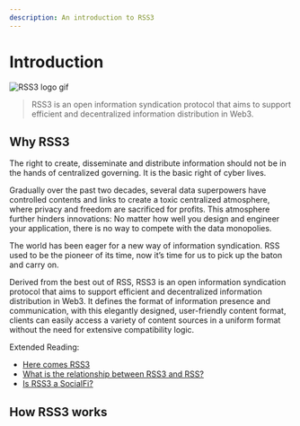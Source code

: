 ```yaml
---
description: An introduction to RSS3
---
```


# Introduction

![RSS3 logo gif](/img/logo.gif)

> RSS3 is an open information syndication protocol that aims to support efficient and decentralized information distribution in Web3.

## Why RSS3

The right to create, disseminate and distribute information should not be in the hands of centralized governing. It is the basic right of cyber lives.

Gradually over the past two decades, several data superpowers have controlled contents and links to create a toxic centralized atmosphere, where privacy and freedom are sacrificed for profits. This atmosphere further hinders innovations: No matter how well you design and engineer your application, there is no way to compete with the data monopolies.

The world has been eager for a new way of information syndication. RSS used to be the pioneer of its time, now it’s time for us to pick up the baton and carry on.

Derived from the best out of RSS, RSS3 is an open information syndication protocol that aims to support efficient and decentralized information distribution in Web3. It defines the format of information presence and communication, with this elegantly designed, user-friendly content format, clients can easily access a variety of content sources in a uniform format without the need for extensive compatibility logic.

Extended Reading:

- [Here comes RSS3](https://blog.rss3.io/1-here-comes-rss3)
- [What is the relationship between RSS3 and RSS?](../misc/faq#q-what-is-the-relationship-between-rss3-and-the-applications-revery-and-cheers)
- [Is RSS3 a SocialFi?](../misc/faq#q-is-rss3-a-socialfi)

## How RSS3 works
